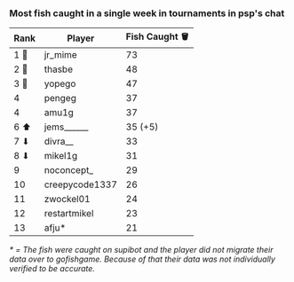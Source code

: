### Most fish caught in a single week in tournaments in psp's chat
| Rank | Player | Fish Caught 🪣 |
|------|--------|---------------|
| 1 🥇 | jr_mime | 73 |
| 2 🥈 | thasbe | 48 |
| 3 🥉 | yopego | 47 |
| 4 | pengeg | 37 |
| 4 | amu1g | 37 |
| 6 ⬆| jems______ | 35 (+5) |
| 7 ⬇| divra__ | 33 |
| 8 ⬇| mikel1g | 31 |
| 9 | noconcept_ | 29 |
| 10 | creepycode1337 | 26 |
| 11 | zwockel01 | 24 |
| 12 | restartmikel | 23 |
| 13 | afju* | 21 |

_* = The fish were caught on supibot and the player did not migrate their data over to gofishgame. Because of that their data was not individually verified to be accurate._
